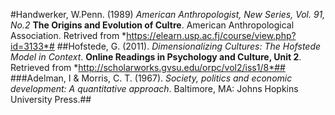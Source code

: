 #Handwerker, W.Penn. (1989) *American Anthropologist, New Series, Vol. 91, No.2* **The Origins and Evolution of Cultre**. American Anthropological Association. Retrived from *https://elearn.usp.ac.fj/course/view.php?id=3133*#
##Hofstede, G. (2011). *Dimensionalizing Cultures: The Hofstede Model in Context*. **Online Readings in Psychology and Culture, Unit 2**. Retrieved from *http://scholarworks.gvsu.edu/orpc/vol2/iss1/8*##
###Adelman, I & Morris, C. T. (1967). *Society, politics and economic development: A quantitative approach*. Baltimore, MA: Johns Hopkins University Press.##

